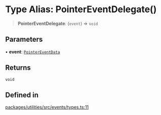 # Type Alias: PointerEventDelegate()

> **PointerEventDelegate**: (`event`) => `void`

## Parameters

• **event**: [`PointerEventData`](PointerEventData.md)

## Returns

`void`

## Defined in

[packages/utilities/src/events/types.ts:11](https://github.com/cognitedata/reveal/blob/3aaed3491dba3f4ba9ecd87f495d35383cc73a1d/viewer/packages/utilities/src/events/types.ts#L11)
